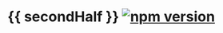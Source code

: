 # {{ secondHalf }} [![npm version](https://img.shields.io/npm/v/handlebars-helper-second-half.svg?style=flat)](https://github.com/makotot/handlebars-helper-first-half)
